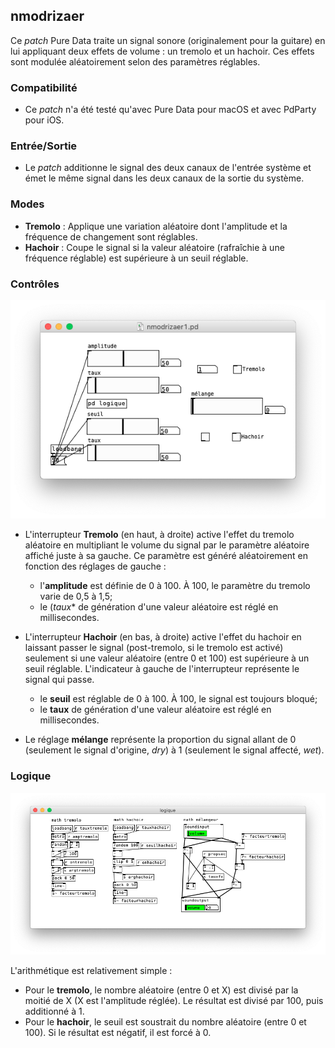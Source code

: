 ## nmodrizaer

Ce _patch_ Pure Data traite un signal sonore (originalement pour la guitare) en lui appliquant deux effets de volume : un tremolo et un hachoir. Ces effets sont modulée aléatoirement selon des paramètres réglables.

### Compatibilité

- Ce _patch_ n'a été testé qu'avec Pure Data pour macOS et avec PdParty pour iOS.

### Entrée/Sortie

- Le _patch_ additionne le signal des deux canaux de l'entrée système et émet le même signal dans les deux canaux de la sortie du système.

### Modes

- **Tremolo** : Applique une variation aléatoire dont l'amplitude et la fréquence de changement sont réglables.
- **Hachoir** : Coupe le signal si la valeur aléatoire (rafraîchie à une fréquence réglable) est supérieure à un seuil réglable.

### Contrôles

![Capture d'écran : contrôles](principal.png?raw=true "Contrôles")

- L'interrupteur **Tremolo** (en haut, à droite) active l'effet du tremolo aléatoire en multipliant le volume du signal par le paramètre aléatoire affiché juste à sa gauche. Ce paramètre est généré aléatoirement en fonction des réglages de gauche :
    - l'**amplitude** est définie de 0 à 100. À 100, le paramètre du tremolo varie de 0,5 à 1,5;
    - le (*taux** de génération d'une valeur aléatoire est réglé en millisecondes.

- L'interrupteur **Hachoir** (en bas, à droite) active l'effet du hachoir en laissant passer le signal (post-tremolo, si le tremolo est activé) seulement si une valeur aléatoire (entre 0 et 100) est supérieure à un seuil réglable. L'indicateur à gauche de l'interrupteur représente le signal qui passe.
    - le **seuil** est réglable de 0 à 100. À 100, le signal est toujours bloqué;
    - le **taux** de génération d'une valeur aléatoire est réglé en millisecondes.

- Le réglage **mélange** représente la proportion du signal allant de 0 (seulement le signal d'origine, _dry_) à 1 (seulement le signal affecté, _wet_).

### Logique

![Capture d'écran : logique](logique.png?raw=true "Logique")

L'arithmétique est relativement simple :

- Pour le **tremolo**, le nombre aléatoire (entre 0 et X) est divisé par la moitié de X (X est l'amplitude réglée). Le résultat est divisé par 100, puis additionné à 1.
- Pour le **hachoir**, le seuil est soustrait du nombre aléatoire (entre 0 et 100). Si le résultat est négatif, il est forcé à 0.

